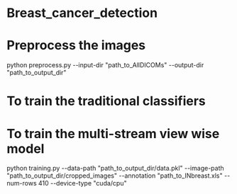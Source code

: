 # Breast_cancer_detection

# Preprocess the images
python preprocess.py --input-dir "path_to_AllDICOMs" --output-dir "path_to_output_dir"

# To train the traditional classifiers

# To train the multi-stream view wise model
python training.py --data-path "path_to_output_dir/data.pkl" --image-path "path_to_output_dir/cropped_images" --annotation "path_to_INbreast.xls" --num-rows 410 --device-type "cuda/cpu"
